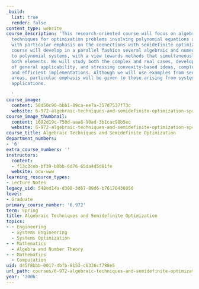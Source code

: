 ```yaml
---
_build:
  list: true
  render: false
content_type: website
course_description: 'This research-oriented course will focus on algebraic and computational
  techniques for optimization problems involving polynomial equations and inequalities
  with particular emphasis on the connections with semidefinite optimization. The
  course will develop in a parallel fashion several algebraic and numerical approaches
  to polynomial systems, with a view towards methods that simultaneously incorporate
  both elements. We will study both the complex and real cases, developing techniques
  of general applicability, and stressing convexity-based ideas, complexity results,
  and efficient implementations. Although we will use examples from several engineering
  areas, particular emphasis will be given to those arising from systems and control
  applications.

  '
course_image:
  content: 58d50c96-bbb1-89ca-ee7a-357d7537f73c
  website: 6-972-algebraic-techniques-and-semidefinite-optimization-spring-2006
course_image_thumbnail:
  content: 1692d19c-750d-aaa8-90ad-3b1cac98b5ec
  website: 6-972-algebraic-techniques-and-semidefinite-optimization-spring-2006
course_title: Algebraic Techniques and Semidefinite Optimization
department_numbers:
- '6'
extra_course_numbers: ''
instructors:
  content:
  - f13c3ceb-bf39-b0bb-6d76-65da4d5d81fe
  website: ocw-www
learning_resource_types:
- Lecture Notes
legacy_uid: 548ed14a-d308-3d67-89d6-b76170438050
level:
- Graduate
primary_course_number: '6.972'
term: Spring
title: Algebraic Techniques and Semidefinite Optimization
topics:
- - Engineering
  - Systems Engineering
  - Systems Optimization
- - Mathematics
  - Algebra and Number Theory
- - Mathematics
  - Computation
uid: d45f8bbb-0017-4bfb-8153-c6336cf798e5
url_path: courses/6-972-algebraic-techniques-and-semidefinite-optimization-spring-2006
year: '2006'
---
```


